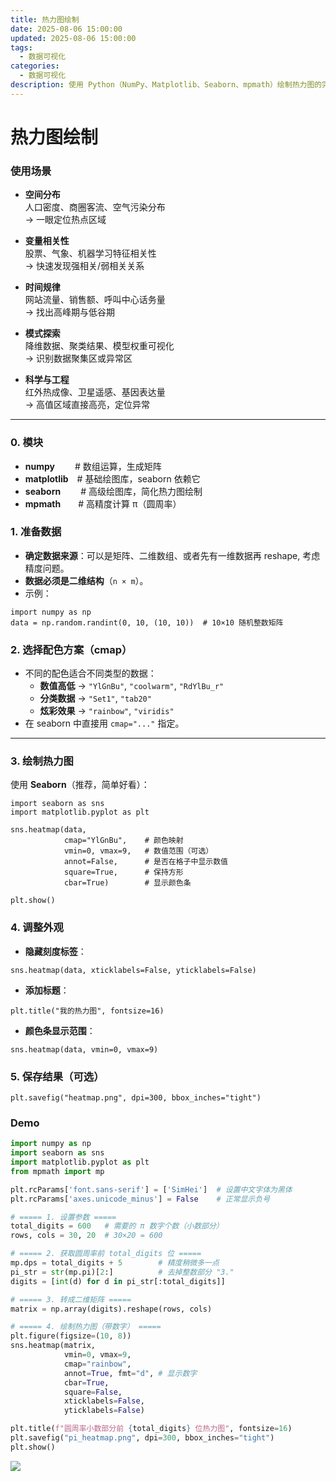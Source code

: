 ```yaml
---
title: 热力图绘制
date: 2025-08-06 15:00:00
updated: 2025-08-06 15:00:00
tags:
  - 数据可视化
categories:
  - 数据可视化
description: 使用 Python（NumPy、Matplotlib、Seaborn、mpmath）绘制热力图的完整流程，并展示圆周率小数部分前 600 位的热力图效果。
---
```

# 热力图绘制

### 使用场景

- **空间分布**  
  人口密度、商圈客流、空气污染分布  
  → 一眼定位热点区域  

- **变量相关性**  
  股票、气象、机器学习特征相关性  
  → 快速发现强相关/弱相关关系  

- **时间规律**  
  网站流量、销售额、呼叫中心话务量  
  → 找出高峰期与低谷期  

- **模式探索**  
  降维数据、聚类结果、模型权重可视化  
  → 识别数据聚集区或异常区  

- **科学与工程**  
  红外热成像、卫星遥感、基因表达量  
  → 高值区域直接高亮，定位异常  

---



###  0. 模块

- **numpy**    # 数组运算，生成矩阵  
- **matplotlib** # 基础绘图库，seaborn 依赖它  
- **seaborn**   # 高级绘图库，简化热力图绘制  
- **mpmath**  # 高精度计算 π（圆周率）  

 

### **1. 准备数据**

- **确定数据来源**：可以是矩阵、二维数组、或者先有一维数据再 reshape, 考虑精度问题。
- **数据必须是二维结构**（`n × m`）。
- 示例：

```
import numpy as np
data = np.random.randint(0, 10, (10, 10))  # 10×10 随机整数矩阵
```

### **2. 选择配色方案（cmap）**

- 不同的配色适合不同类型的数据：
    - **数值高低** → `"YlGnBu"`, `"coolwarm"`, `"RdYlBu_r"`
    - **分类数据** → `"Set1"`, `"tab20"`
    - **炫彩效果** → `"rainbow"`, `"viridis"`
- 在 seaborn 中直接用 `cmap="..."` 指定。

------

### **3. 绘制热力图**

使用 **Seaborn**（推荐，简单好看）：

```
import seaborn as sns
import matplotlib.pyplot as plt

sns.heatmap(data, 
            cmap="YlGnBu",    # 颜色映射
            vmin=0, vmax=9,   # 数值范围（可选）
            annot=False,      # 是否在格子中显示数值
            square=True,      # 保持方形
            cbar=True)        # 显示颜色条

plt.show()

```

### **4. 调整外观**

- **隐藏刻度标签**：

```
sns.heatmap(data, xticklabels=False, yticklabels=False)
```

- **添加标题**：

```
plt.title("我的热力图", fontsize=16)
```

- **颜色条显示范围**：

```
sns.heatmap(data, vmin=0, vmax=9)
```

### **5. 保存结果（可选）**

```
plt.savefig("heatmap.png", dpi=300, bbox_inches="tight")
```



### Demo

```python
import numpy as np
import seaborn as sns
import matplotlib.pyplot as plt
from mpmath import mp

plt.rcParams['font.sans-serif'] = ['SimHei']  # 设置中文字体为黑体
plt.rcParams['axes.unicode_minus'] = False    # 正常显示负号

# ===== 1. 设置参数 =====
total_digits = 600   # 需要的 π 数字个数（小数部分）
rows, cols = 30, 20  # 30×20 = 600

# ===== 2. 获取圆周率前 total_digits 位 =====
mp.dps = total_digits + 5        # 精度稍微多一点
pi_str = str(mp.pi)[2:]          # 去掉整数部分 "3."
digits = [int(d) for d in pi_str[:total_digits]]

# ===== 3. 转成二维矩阵 =====
matrix = np.array(digits).reshape(rows, cols)

# ===== 4. 绘制热力图（带数字） =====
plt.figure(figsize=(10, 8))
sns.heatmap(matrix,
            vmin=0, vmax=9,
            cmap="rainbow",
            annot=True, fmt="d", # 显示数字
            cbar=True,
            square=False,
            xticklabels=False,
            yticklabels=False)

plt.title(f"圆周率小数部分前 {total_digits} 位热力图", fontsize=16)
plt.savefig("pi_heatmap.png", dpi=300, bbox_inches="tight")
plt.show()
```
![](/images/123.png)


